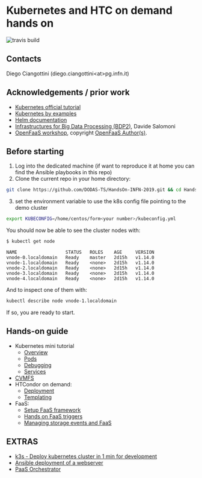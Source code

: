 # Kubernetes and HTC on demand hands on
![travis build](https://travis-ci.org/DODAS-TS/HandsOn-INFN-2019.svg?branch=master)

## Contacts

Diego Ciangottini (diego.ciangottini<at\>pg.infn.it)


## Acknowledgements / prior work

- [Kubernetes official tutorial](https://kubernetes.io/docs/tutorials)
- [Kubernetes by examples](http://kubernetesbyexample.com/)
- [Helm documentation](https://helm.sh/docs/topics/charts/)
- [Infrastructures for Big Data Processing (BDP2)](), Davide Salomoni
- [OpenFaaS workshop](https://github.com/openfaas/workshop), copyright [OpenFaaS Author(s)](https://github.com/openfaas/).

## Before starting

1. Log into the dedicated machine (if want to reproduce it at home you can find the Ansible playbooks in this repo)
2. Clone the current repo in your home directory:
```bash
git clone https://github.com/DODAS-TS/HandsOn-INFN-2019.git && cd HandsOn-INFN-2019
```
3. set the environment variable to use the k8s config file pointing to the demo cluster
```bash
export KUBECONFIG=/home/centos/form<your number>/kubeconfig.yml
```

You should now be able to see the cluster nodes with:

```bash
$ kubectl get node
```
```text
NAME                  STATUS   ROLES    AGE     VERSION
vnode-0.localdomain   Ready    master   2d15h   v1.14.0
vnode-1.localdomain   Ready    <none>   2d15h   v1.14.0
vnode-2.localdomain   Ready    <none>   2d15h   v1.14.0
vnode-3.localdomain   Ready    <none>   2d15h   v1.14.0
vnode-4.localdomain   Ready    <none>   2d15h   v1.14.0
```

And to inspect one of them with:

```bash
kubectl describe node vnode-1.localdomain
```

If so, you are ready to start.

## Hands-on guide

- Kubernetes mini tutorial
    - [Overview](k8s/overview.md)
    - [Pods](k8s/pods.md)
    - [Debugging](k8s/debugging.md)
    - [Services](k8s/services.md)
- [CVMFS](htcondor/cvmfs.md)
- HTCondor on demand:
    - [Deployment](htcondor/deployment.md)
    - [Templating](htcondor/templating.md)
- FaaS:
  - [Setup FaaS framework](faas/faas.md)
  - [Hands on FaaS triggers](faas/events.md)
  - [Managing storage events and FaaS](faas/workflows.md)

## EXTRAS

- [k3s - Deploy kubernetes cluster in 1 min for development](faas/k3s.md)
- [Ansible deployment of a webserver](extras/ansible.md)
- [PaaS Orchestrator](extras/orchent.md)

